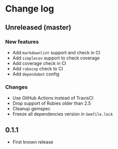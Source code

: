 # Change log

## Unreleased (master)

### New features

* Add `markdownlint` support and check in CI
* Add `simplecov` support to check coverage
* Add coverage check in CI
* Add `rubocop` check to CI
* Add `dependabot` config

### Changes

* Use GitHub Actions instead of TravisCI
* Drop support of Rubies older than 2.5
* Cleanup gemspec
* Freeze all dependencies version in `Gemfile.lock`

## 0.1.1

* First known release
